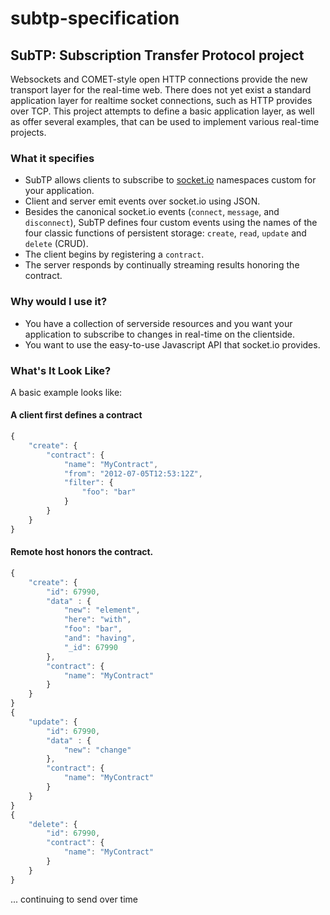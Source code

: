 # subtp-specification

## SubTP: Subscription Transfer Protocol project
Websockets and COMET-style open HTTP connections provide the new transport layer for the real-time web. There does not yet exist a standard application layer for realtime socket connections, such as HTTP provides over TCP. This project attempts to define a basic application layer, as well as offer several examples, that can be used to implement various real-time projects.

### What it specifies
* SubTP allows clients to subscribe to [socket.io](http://socket.io) namespaces custom for your application.
* Client and server emit events over socket.io using JSON.
* Besides the canonical socket.io events (`connect`, `message`, and `disconnect`), SubTP defines four custom events using the names of the four classic functions of persistent storage: `create`, `read`, `update` and `delete` (CRUD).
* The client begins by registering a `contract`.
* The server responds by continually streaming results honoring the contract.

### Why would I use it?
* You have a collection of serverside resources and you want your application to subscribe to changes in real-time on the clientside.
* You want to use the easy-to-use Javascript API that socket.io provides.

### What's It Look Like?

A basic example looks like:

#### A client first defines a contract
```js
{
    "create": {
        "contract": {
            "name": "MyContract",
            "from": "2012-07-05T12:53:12Z",
            "filter": {
                "foo": "bar"
            }
        }
    }
}
```

#### Remote host honors the contract.
```js
{
    "create": {
        "id": 67990,
        "data" : {
            "new": "element",
            "here": "with",
            "foo": "bar",
            "and": "having",
            "_id": 67990
        },
        "contract": {
            "name": "MyContract"
        }
    }
}
{
    "update": {
        "id": 67990,
        "data" : {
            "new": "change"
        },
        "contract": {
            "name": "MyContract"
        }
    }
}
{
    "delete": {
        "id": 67990,
        "contract": {
            "name": "MyContract"
        }
    }
}
```
... continuing to send over time




